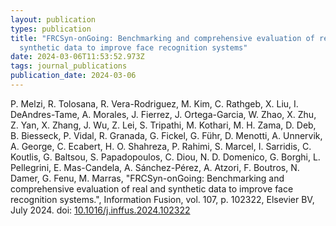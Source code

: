```yaml
---
layout: publication
types: publication
title: "FRCSyn-onGoing: Benchmarking and comprehensive evaluation of real and
  synthetic data to improve face recognition systems"
date: 2024-03-06T11:53:52.973Z
tags: journal_publications
publication_date: 2024-03-06
---
```

P. Melzi, R. Tolosana, R. Vera-Rodriguez, M. Kim, C. Rathgeb, X. Liu, I. DeAndres-Tame, A. Morales, J. Fierrez, J. Ortega-Garcia, W. Zhao, X. Zhu, Z. Yan, X. Zhang, J. Wu, Z. Lei, S. Tripathi, M. Kothari, M. H. Zama, D. Deb, B. Biesseck, P. Vidal, R. Granada, G. Fickel, G. Führ, D. Menotti, A. Unnervik, A. George, C. Ecabert, H. O. Shahreza, P. Rahimi, S. Marcel, I. Sarridis, C. Koutlis, G. Baltsou, S. Papadopoulos, C. Diou, N. D. Domenico, G. Borghi, L. Pellegrini, E. Mas-Candela, A. Sánchez-Pérez, A. Atzori, F. Boutros, N. Damer, G. Fenu, M. Marras, "FRCSyn-onGoing: Benchmarking and comprehensive evaluation of real and synthetic data to improve face recognition systems.", Information Fusion, vol. 107, p. 102322, Elsevier BV, July 2024. doi: [10.1016/j.inffus.2024.102322](https://www.sciencedirect.com/science/article/pii/S1566253524001003?via%3Dihub)